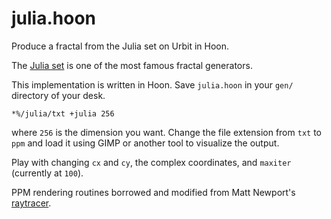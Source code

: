 # julia.hoon

Produce a fractal from the Julia set on Urbit in Hoon.

The [Julia set]() is one of the most famous fractal generators.

This implementation is written in Hoon.  Save `julia.hoon` in your `gen/` directory of your desk.

    *%/julia/txt +julia 256

where `256` is the dimension you want.  Change the file extension from `txt` to `ppm` and load it using GIMP or another tool to visualize the output.

Play with changing `cx` and `cy`, the complex coordinates, and `maxiter` (currently at `100`).

PPM rendering routines borrowed and modified from Matt Newport's [raytracer](https://gist.github.com/mattnewport/f3eaa71c3f71cafe83da541cf3c052ae).

